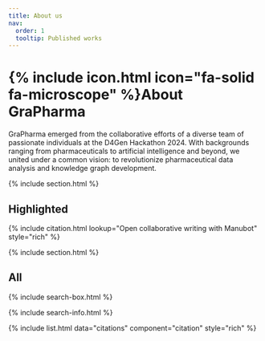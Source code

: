 ```yaml
---
title: About us
nav:
  order: 1
  tooltip: Published works
---
```


# {% include icon.html icon="fa-solid fa-microscope" %}About GraPharma

GraPharma emerged from the collaborative efforts of a diverse team of passionate individuals at the D4Gen Hackathon 2024. With backgrounds ranging from pharmaceuticals to artificial intelligence and beyond, we united under a common vision: to revolutionize pharmaceutical data analysis and knowledge graph development.

{% include section.html %}

## Highlighted

{% include citation.html lookup="Open collaborative writing with Manubot" style="rich" %}

{% include section.html %}

## All

{% include search-box.html %}

{% include search-info.html %}

{% include list.html data="citations" component="citation" style="rich" %}
